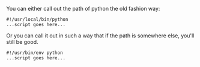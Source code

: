 
You can either call out the path of python the old fashion way:
```
#!/usr/local/bin/python
...script goes here...
```

Or you can call it out in such a way that if the path is somewhere else, you'll still be good.
```
#!/usr/bin/env python 
...script goes here...
```


